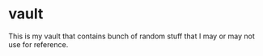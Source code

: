# vault
This is my vault that contains bunch of random stuff that I may or may not use for reference.
